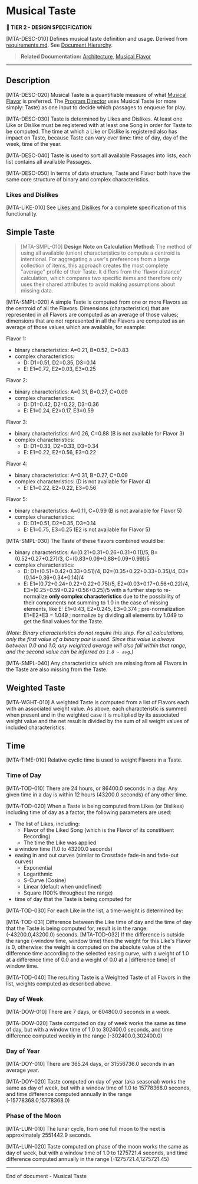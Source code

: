 # Musical Taste

**🎼 TIER 2 - DESIGN SPECIFICATION**

[MTA-DESC-010] Defines musical taste definition and usage. Derived from [requirements.md](requirements.md). See [Document Hierarchy](document_hierarchy.md).

> **Related Documentation:** [Architecture](architecture.md), [Musical Flavor](musical_flavor.md)

---

## Description

[MTA-DESC-020] Musical Taste is a quantifiable measure of what [Musical Flavor](musical_flavor.md) is preferred. The [Program Director](program_director.md) uses Musical Taste (or more simply: Taste) as one input to decide which passages to enqueue for play.

[MTA-DESC-030] Taste is determined by Likes and Dislikes.  At least one Like or Dislike must be registered with at least one Song in order for Taste
to be computed.  The time at which a Like or Dislike is registered also has impact on Taste, because Taste can vary over time: time of day,
day of the week, time of the year.

[MTA-DESC-040] Taste is used to sort all available Passages into lists, each list contains all available Passages.

[MTA-DESC-050] In terms of data structure, Taste and Flavor both have the same core structure of binary and complex characteristics.

### Likes and Dislikes

[MTA-LIKE-010] See [Likes and Dislikes](like_dislike.md) for a complete specification of this functionality.


## Simple Taste

> [MTA-SMPL-010] **Design Note on Calculation Method:** The method of using all available (union) characteristics to compute a centroid is intentional. For aggregating a user's preferences from a large collection of items, this approach creates the most complete "average" profile of their Taste. It differs from the 'flavor distance' calculation, which compares two specific items and therefore only uses their shared attributes to avoid making assumptions about missing data.

[MTA-SMPL-020] A simple Taste is computed from one or more Flavors as the centroid of all the Flavors.  Dimensions (characteristics) that are represented 
in all Flavors are computed as an average of those values; dimensions that are not represented in all the Flavors are computed as an average 
of those values which are available, for example:

Flavor 1:
 - binary characteristics: A=0.21, B=0.52, C=0.83
 - complex characteristics:
   - D: D1=0.51, D2=0.35, D3=0.14
   - E: E1=0.72, E2=0.03, E3=0.25
   
Flavor 2:
 - binary characteristics: A=0.31, B=0.27, C=0.09
 - complex characteristics:
   - D: D1=0.42, D2=0.22, D3=0.36
   - E: E1=0.24, E2=0.17, E3=0.59

Flavor 3:
 - binary characteristics: A=0.26, C=0.88 (B is not available for Flavor 3)
 - complex characteristics:
   - D: D1=0.33, D2=0.33, D3=0.34
   - E: E1=0.22, E2=0.56, E3=0.22

Flavor 4:
 - binary characteristics: A=0.31, B=0.27, C=0.09
 - complex characteristics: (D is not available for Flavor 4)
   - E: E1=0.22, E2=0.22, E3=0.56

Flavor 5:
 - binary characteristics: A=0.11, C=0.99 (B is not available for Flavor 5)
 - complex characteristics:
   - D: D1=0.51, D2=0.35, D3=0.14
   - E: E1=0.75, E3=0.25 (E2 is not available for Flavor 5)
   
[MTA-SMPL-030] The Taste of these flavors combined would be:
 - binary characteristics: A=(0.21+0.31+0.26+0.31+0.11)/5, B=(0.52+0.27+0.27)/3, C=(0.83+0.09+0.88+0.09+0.99)/5
 - complex characteristics:
   - D: D1=(0.51+0.42+0.33+0.51)/4, D2=(0.35+0.22+0.33+0.35)/4, D3=(0.14+0.36+0.34+0.14)/4
   - E: E1=(0.72+0.24+0.22+0.22+0.75)/5, E2=(0.03+0.17+0.56+0.22)/4, E3=(0.25+0.59+0.22+0.56+0.25)/5
with a further step to re-normalize **only complex characteristics** due to the possibility of their components not summing to 1.0 in the case of missing elements,
like E: E1=0.43, E2=0.245, E3=0.374 ; pre-normalization E1+E2+E3 = 1.049 ; normalize by dividing all elements by 1.049 to get the final values for the Taste.

*(Note: Binary characteristics do not require this step. For all calculations, only the first value of a binary pair is used. Since this value is always between 0.0 and 1.0, any weighted average will also fall within that range, and the second value can be inferred as `1.0 - avg`.)*

[MTA-SMPL-040] Any characteristics which are missing from all Flavors in the Taste are also missing from the Taste.

## Weighted Taste
<a name="weighted-taste"></a>

[MTA-WGHT-010] A weighted Taste is computed from a list of Flavors each with an associated weight value. As above, each characteristic is summed when present and in the
weighted case it is multiplied by its associated weight value and the net result is divided by the sum of all weight values of included characteristics.

## Time
[MTA-TIME-010] Relative cyclic time is used to weight Flavors in a Taste.

### Time of Day
[MTA-TOD-010] There are 24 hours, or 86400.0 seconds in a day.  Any given time in a day is within 12 hours (43200.0 seconds) of any other time.

[MTA-TOD-020] When a Taste is being computed from Likes (or Dislikes) including time of day as a factor, the following parameters are used:
- The list of Likes, including:
  - Flavor of the Liked Song (which is the Flavor of its constituent Recording)
  - The time the Like was applied
- a window time (1.0 to 43200.0 seconds)
- easing in and out curves (similar to Crossfade fade-in and fade-out curves)
  - Exponential
  - Logarithmic
  - S-Curve (Cosine)
  - Linear (default when undefined)
  - Square (100% throughout the range)
- time of day that the Taste is being computed for

[MTA-TOD-030] For each Like in the list, a time-weight is determined by:

[MTA-TOD-031] Difference between the Like time of day and the time of day that the Taste is being computed for, result is in the range: (-43200.0,43200.0) seconds.
[MTA-TOD-032] If the difference is outside the range (-window time, window time) then the weight for this Like's Flavor is 0, otherwise:
the weight is computed on the absolute value of the difference time according to the selected easing curve, with a weight of 1.0 at a difference time
of 0.0 and a weight of 0.0 at a |difference time| of window time.

[MTA-TOD-040] The resulting Taste is a Weighted Taste of all Flavors in the list, weights computed as described above.

### Day of Week
[MTA-DOW-010] There are 7 days, or 604800.0 seconds in a week.

[MTA-DOW-020] Taste computed on day of week works the same as time of day, but with a window time of 1.0 to 302400.0 seconds, and time difference computed weekly
in the range (-302400.0,302400.0)

### Day of Year
[MTA-DOY-010] There are 365.24 days, or 31556736.0 seconds in an average year.

[MTA-DOY-020] Taste computed on day of year (aka seasonal) works the same as day of week, but with a window time of 1.0 to 15778368.0 seconds,
and time difference computed annually in the range (-15778368.0,15778368.0)

### Phase of the Moon
[MTA-LUN-010] The lunar cycle, from one full moon to the next is approximately 2551442.9 seconds.

[MTA-LUN-020] Taste computed on phase of the moon works the same as day of week, but with a window time of 1.0 to 1275721.4 seconds,
and time difference computed annually in the range (-1275721.4,1275721.45)

----
End of document - Musical Taste